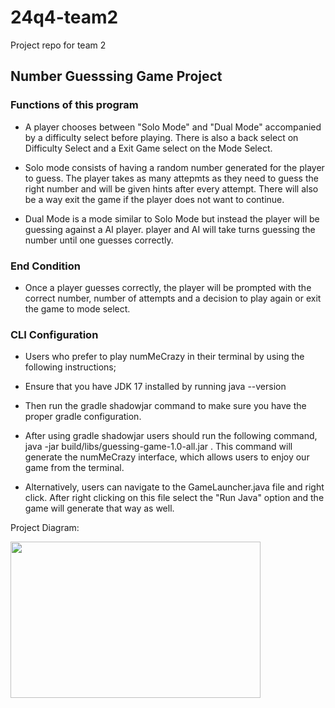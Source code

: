 # 24q4-team2
Project repo for team 2

## Number Guesssing Game Project

### Functions of this program

* A player chooses between "Solo Mode" and "Dual Mode" accompanied by a difficulty select before playing. There is also a back select on Difficulty Select and a Exit Game select on the Mode Select.

* Solo mode consists of having a random number generated for the player to guess. The player takes as many attepmts as they need to guess the right number and will be given hints after every attempt. There will also be a way exit the game if the player does not want to continue. 

* Dual Mode is a mode similar to Solo Mode but instead the player will be guessing against a AI player. player and AI will take turns guessing the number until one guesses correctly.

### End Condition

* Once a player guesses correctly, the player will be prompted with the correct number, number of attempts and a decision to play again or exit the game to mode select.

### CLI Configuration 
* Users who prefer to play numMeCrazy in their terminal by using the following instructions;
* Ensure that you have JDK 17 installed by running java --version 
* Then run the gradle shadowjar command to make sure you have the proper gradle configuration.
* After using gradle shadowjar users should run the following command, java -jar build/libs/guessing-game-1.0-all.jar . This command will generate the numMeCrazy interface, which allows users to enjoy our game from the terminal.

* Alternatively, users can navigate to the GameLauncher.java file and right click. After right clicking on this file select the "Run Java" option and the game will generate that way as well. 


Project Diagram:


<img src="Screenshot 2024-11-11 at 10.06.48 AM.png" height=250 width=400/>






